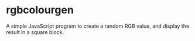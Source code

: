# rgbcolourgen
A simple JavaScript program to create a random RGB value, and display the result in a square block.
